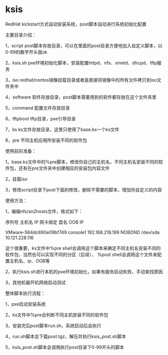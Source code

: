 # ksis
RedHat kickstart方式自动安装系统，post脚本自动进行系统初始化配置


主要目录介绍：

1，script   post脚本存放目录，可以在里面的post目录方便地加入自定义脚本，以0-99的数字开头就ok

2，ksis.sh  pxe环境初始化脚本，安装配置httpd、nfs、xinetd、dhcpd、tftp服务

3，iso      redhat/centos镜像挂载目录或者是直接将镜像中的所有文件拷贝到iso文件夹中

4，software 软件存放目录，post脚本需要用到的软件都存放在这个文件夹里

5，command  配置文件存放目录

6，tftpboot tftp目录，pxe引导目录

7，ks       ks文件存放目录，这里只使用了base.ks一个ks文件

8，pre      不同主机应用所安装不同的软件包




使用前的准备：

1，base.ks文件中的%pre脚本，修改你自己的主机名，不同主机名安装不同的软件包，还有在pre文件夹中创建相应的安装包内容文件

2，挂载iso

3，修改script目录下post下面的修改，删除不需要的脚本，增加你自定义的内容

使用方法：

1，编辑nfs/sn2hosts文件，格式如下：

序列号                     主机名         IP          网卡绑定  盘名      OOB IP
                
VMware-564dc690e09bf749   console1   192.168.218.199  NOBOND  /dev/sda  10.121.228.116

这个很重要，ks文件中%pre shell会调用这个脚本来确定不同主机名安装不同的软件包，当然也可以实现不同的分区（后续），
%post shell会调用这个文件来配置主机名、ip、OOB等

2，执行ksis.sh进行本机的pxe环境初始化，如果有服务启动失败，手动查找原因

3，其他机器开机网络启动测试




整体脚本执行流程：

1，pxe启动安装系统

2，ks文件中%pre会判断不同主机安装不同的软件包

3，安装完后post脚本run.sh，系统启动后会执行

4，run.sh脚本会下载post.tgz，解压并执行ksis_post.sh脚本

5，ksis_post.sh脚本会调用执行post目录下0-99开头的脚本
